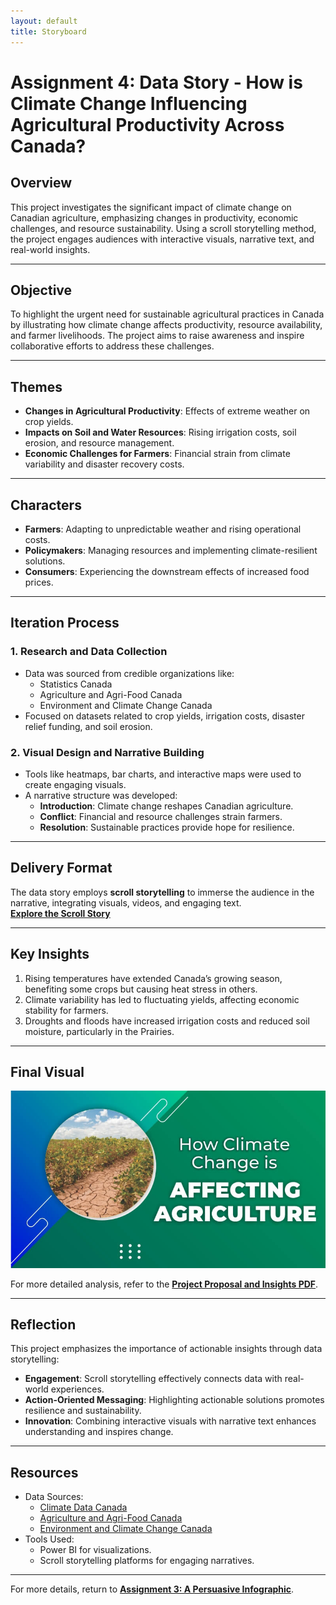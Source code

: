 ```yaml
---
layout: default
title: Storyboard
---
```


# Assignment 4: Data Story - How is Climate Change Influencing Agricultural Productivity Across Canada?

## Overview
This project investigates the significant impact of climate change on Canadian agriculture, emphasizing changes in productivity, economic challenges, and resource sustainability. Using a scroll storytelling method, the project engages audiences with interactive visuals, narrative text, and real-world insights.

---

## Objective
To highlight the urgent need for sustainable agricultural practices in Canada by illustrating how climate change affects productivity, resource availability, and farmer livelihoods. The project aims to raise awareness and inspire collaborative efforts to address these challenges.

---

## Themes
- **Changes in Agricultural Productivity**: Effects of extreme weather on crop yields.
- **Impacts on Soil and Water Resources**: Rising irrigation costs, soil erosion, and resource management.
- **Economic Challenges for Farmers**: Financial strain from climate variability and disaster recovery costs.

---

## Characters
- **Farmers**: Adapting to unpredictable weather and rising operational costs.
- **Policymakers**: Managing resources and implementing climate-resilient solutions.
- **Consumers**: Experiencing the downstream effects of increased food prices.

---

## Iteration Process

### 1. Research and Data Collection
- Data was sourced from credible organizations like:
  - Statistics Canada
  - Agriculture and Agri-Food Canada
  - Environment and Climate Change Canada
- Focused on datasets related to crop yields, irrigation costs, disaster relief funding, and soil erosion.

### 2. Visual Design and Narrative Building
- Tools like heatmaps, bar charts, and interactive maps were used to create engaging visuals.
- A narrative structure was developed:
  - **Introduction**: Climate change reshapes Canadian agriculture.
  - **Conflict**: Financial and resource challenges strain farmers.
  - **Resolution**: Sustainable practices provide hope for resilience.

---

## Delivery Format
The data story employs **scroll storytelling** to immerse the audience in the narrative, integrating visuals, videos, and engaging text.  
[**Explore the Scroll Story**](https://a-mbai5400thefamousfiv.vev.site/)

---

## Key Insights
1. Rising temperatures have extended Canada’s growing season, benefiting some crops but causing heat stress in others.
2. Climate variability has led to fluctuating yields, affecting economic stability for farmers.
3. Droughts and floods have increased irrigation costs and reduced soil moisture, particularly in the Prairies.

---

## Final Visual
![Climate Change Impacts](images/image20.png)

For more detailed analysis, refer to the [**Project Proposal and Insights PDF**](How%20is%20climate%20change%20influencing%20agricultural%20productivity%20across%20Canada%20(1).pdf).

---

## Reflection
This project emphasizes the importance of actionable insights through data storytelling:
- **Engagement**: Scroll storytelling effectively connects data with real-world experiences.
- **Action-Oriented Messaging**: Highlighting actionable solutions promotes resilience and sustainability.
- **Innovation**: Combining interactive visuals with narrative text enhances understanding and inspires change.

---

## Resources
- Data Sources:
  - [Climate Data Canada](https://climatedata.ca/)
  - [Agriculture and Agri-Food Canada](https://agriculture.canada.ca)
  - [Environment and Climate Change Canada](https://climate.weather.gc.ca)
- Tools Used:
  - Power BI for visualizations.
  - Scroll storytelling platforms for engaging narratives.

---

For more details, return to [**Assignment 3: A Persuasive Infographic**](assignment3.md).
